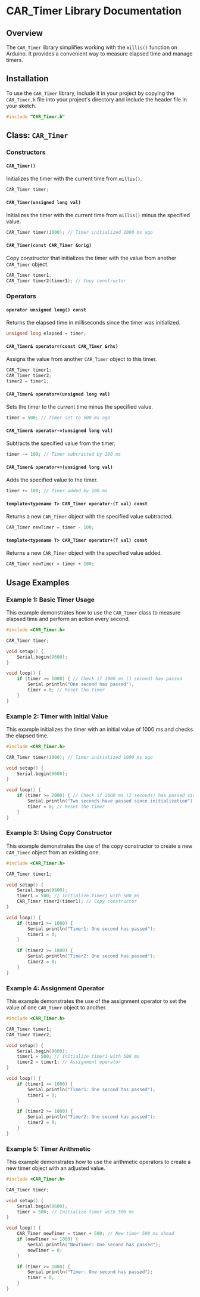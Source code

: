 
# CAR_Timer Library Documentation

## Overview

The `CAR_Timer` library simplifies working with the `millis()` function on Arduino. It provides a convenient way to measure elapsed time and manage timers.

## Installation

To use the `CAR_Timer` library, include it in your project by copying the `CAR_Timer.h` file into your project's directory and include the header file in your sketch.

```cpp
#include "CAR_Timer.h"
```

## Class: `CAR_Timer`

### Constructors

#### `CAR_Timer()`

Initializes the timer with the current time from `millis()`.

```cpp
CAR_Timer timer;
```

#### `CAR_Timer(unsigned long val)`

Initializes the timer with the current time from `millis()` minus the specified value.

```cpp
CAR_Timer timer(1000); // Timer initialized 1000 ms ago
```

#### `CAR_Timer(const CAR_Timer &orig)`

Copy constructor that initializes the timer with the value from another `CAR_Timer` object.

```cpp
CAR_Timer timer1;
CAR_Timer timer2(timer1); // Copy constructor
```

### Operators

#### `operator unsigned long() const`

Returns the elapsed time in milliseconds since the timer was initialized.

```cpp
unsigned long elapsed = timer;
```

#### `CAR_Timer& operator=(const CAR_Timer &rhs)`

Assigns the value from another `CAR_Timer` object to this timer.

```cpp
CAR_Timer timer1;
CAR_Timer timer2;
timer2 = timer1;
```

#### `CAR_Timer& operator=(unsigned long val)`

Sets the timer to the current time minus the specified value.

```cpp
timer = 500; // Timer set to 500 ms ago
```

#### `CAR_Timer& operator-=(unsigned long val)`

Subtracts the specified value from the timer.

```cpp
timer -= 100; // Timer subtracted by 100 ms
```

#### `CAR_Timer& operator+=(unsigned long val)`

Adds the specified value to the timer.

```cpp
timer += 100; // Timer added by 100 ms
```

#### `template<typename T> CAR_Timer operator-(T val) const`

Returns a new `CAR_Timer` object with the specified value subtracted.

```cpp
CAR_Timer newTimer = timer - 100;
```

#### `template<typename T> CAR_Timer operator+(T val) const`

Returns a new `CAR_Timer` object with the specified value added.

```cpp
CAR_Timer newTimer = timer + 100;
```

## Usage Examples

### Example 1: Basic Timer Usage

This example demonstrates how to use the `CAR_Timer` class to measure elapsed time and perform an action every second.

```cpp
#include <CAR_Timer.h>

CAR_Timer timer;

void setup() {
    Serial.begin(9600);
}

void loop() {
    if (timer >= 1000) { // Check if 1000 ms (1 second) has passed
        Serial.println("One second has passed");
        timer = 0; // Reset the timer
    }
}
```

### Example 2: Timer with Initial Value

This example initializes the timer with an initial value of 1000 ms and checks the elapsed time.

```cpp
#include <CAR_Timer.h>

CAR_Timer timer(1000); // Timer initialized 1000 ms ago

void setup() {
    Serial.begin(9600);
}

void loop() {
    if (timer >= 2000) { // Check if 2000 ms (2 seconds) has passed since initialization
        Serial.println("Two seconds have passed since initialization");
        timer = 0; // Reset the timer
    }
}
```

### Example 3: Using Copy Constructor

This example demonstrates the use of the copy constructor to create a new `CAR_Timer` object from an existing one.

```cpp
#include <CAR_Timer.h>

CAR_Timer timer1;

void setup() {
    Serial.begin(9600);
    timer1 = 500; // Initialize timer1 with 500 ms
    CAR_Timer timer2(timer1); // Copy constructor
}

void loop() {
    if (timer1 >= 1000) {
        Serial.println("Timer1: One second has passed");
        timer1 = 0;
    }

    if (timer2 >= 1000) {
        Serial.println("Timer2: One second has passed");
        timer2 = 0;
    }
}
```

### Example 4: Assignment Operator

This example demonstrates the use of the assignment operator to set the value of one `CAR_Timer` object to another.

```cpp
#include <CAR_Timer.h>

CAR_Timer timer1;
CAR_Timer timer2;

void setup() {
    Serial.begin(9600);
    timer1 = 500; // Initialize timer1 with 500 ms
    timer2 = timer1; // Assignment operator
}

void loop() {
    if (timer1 >= 1000) {
        Serial.println("Timer1: One second has passed");
        timer1 = 0;
    }

    if (timer2 >= 1000) {
        Serial.println("Timer2: One second has passed");
        timer2 = 0;
    }
}
```

### Example 5: Timer Arithmetic

This example demonstrates how to use the arithmetic operators to create a new timer object with an adjusted value.

```cpp
#include <CAR_Timer.h>

CAR_Timer timer;

void setup() {
    Serial.begin(9600);
    timer = 500; // Initialize timer with 500 ms
}

void loop() {
    CAR_Timer newTimer = timer + 500; // New timer 500 ms ahead
    if (newTimer >= 1000) {
        Serial.println("NewTimer: One second has passed");
        newTimer = 0;
    }

    if (timer >= 1000) {
        Serial.println("Timer: One second has passed");
        timer = 0;
    }
}
```

